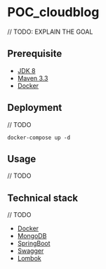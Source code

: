 # POC_cloudblog

// TODO: EXPLAIN THE GOAL

## Prerequisite

* [JDK 8](http://www.oracle.com/technetwork/java/javase/downloads/jdk8-downloads-2133151.html)
* [Maven 3.3](https://maven.apache.org/)
* [Docker](https://www.docker.com/)

## Deployment
// TODO
```
docker-compose up -d
```

## Usage
// TODO

## Technical stack
// TODO
* [Docker](https://www.docker.com/)
* [MongoDB](https://www.mongodb.com/)
* [SpringBoot](https://projects.spring.io/spring-boot/)
* [Swagger](https://swagger.io/)
* [Lombok](https://projectlombok.org/)
